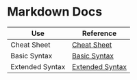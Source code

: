 # Markdown Docs

| Use             | Reference                                                         |
| --------------- | ----------------------------------------------------------------- |
| Cheat Sheet     | [Cheat Sheet](https://www.markdownguide.org/cheat-sheet/)         |
| Basic Syntax    | [Basic Syntax](https://www.markdownguide.org/basic-syntax/)       |
| Extended Syntax | [Extended Syntax](https://www.markdownguide.org/extended-syntax/) |
